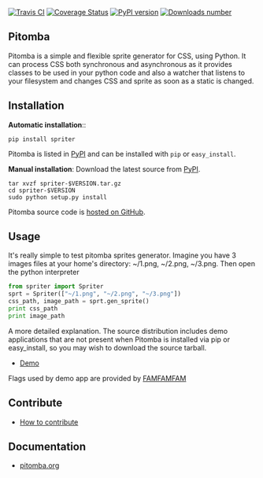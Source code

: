 [![Travis CI](https://travis-ci.org/pitomba/spriter.png)](https://travis-ci.org/pitomba/spriter)
[![Coverage Status](https://coveralls.io/repos/pitomba/spriter/badge.png)](https://coveralls.io/r/pitomba/spriter)
[![PyPI version](https://badge.fury.io/py/spriter.png)](http://badge.fury.io/py/spriter)
[![Downloads number](https://pypip.in/d/spriter/badge.png)](https://crate.io/packages/spriter/)

Pitomba
--------

Pitomba is a simple and flexible sprite generator for CSS, using Python. It can process CSS both
synchronous and asynchronous as it provides classes to be used in your python code and also a watcher
that listens to your filesystem and changes CSS and sprite as soon as a static is changed.


Installation
------------

**Automatic installation**::

    pip install spriter

Pitomba is listed in [PyPI](http://pypi.python.org/pypi/spriter/) and
can be installed with ``pip`` or ``easy_install``.

**Manual installation**: Download the latest source from [PyPI](http://pypi.python.org/pypi/spriter/).

    tar xvzf spriter-$VERSION.tar.gz
    cd spriter-$VERSION
    sudo python setup.py install

Pitomba source code is [hosted on GitHub](https://github.com/pitomba/spriter).


Usage
------------

It's really simple to test pitomba sprites generator.
Imagine you have 3 images files at your home's directory: ~/1.png,  ~/2.png, ~/3.png. Then open the python interpreter

```python
from spriter import Spriter
sprt = Spriter(["~/1.png", "~/2.png", "~/3.png"])
css_path, image_path = sprt.gen_sprite()
print css_path
print image_path
```

A more detailed explanation.
The source distribution includes demo applications that are not present
when Pitomba is installed via pip or easy_install, so you may wish to download the source tarball.



* [Demo](http://pitomba.org/demo)

Flags used by demo app are provided by [FAMFAMFAM](http://www.famfamfam.com/lab/icons/flags/)


Contribute
----------

* [How to contribute](http://pitomba.org/contribute)


Documentation
-------------

* [pitomba.org](http://pitomba.org)
